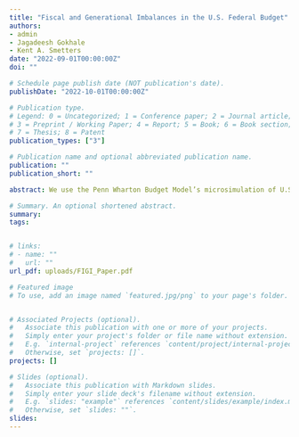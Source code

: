 ```yaml
---
title: "Fiscal and Generational Imbalances in the U.S. Federal Budget"
authors:
- admin
- Jagadeesh Gokhale
- Kent A. Smetters
date: "2022-09-01T00:00:00Z"
doi: ""

# Schedule page publish date (NOT publication's date).
publishDate: "2022-10-01T00:00:00Z"

# Publication type.
# Legend: 0 = Uncategorized; 1 = Conference paper; 2 = Journal article;
# 3 = Preprint / Working Paper; 4 = Report; 5 = Book; 6 = Book section;
# 7 = Thesis; 8 = Patent
publication_types: ["3"]

# Publication name and optional abbreviated publication name.
publication: ""
publication_short: ""

abstract: We use the Penn Wharton Budget Model’s microsimulation of U.S. demographics projections to construct estimates of the U.S. federal fiscal and generational imbalances. The federal government’s fiscal imbalance (FI) calculated under current fiscal laws and purchases policies over the next 75 years equals \$93.8 trillion, which is 7.0 percent of the present value of projected GDP (PVGDP) over that time horizon. Calculated in perpetuity, FI equals \$202.9 trillion, which is 8.2 percent of PVGDP, also calculated in perpetuity. The FI/PVGDP ratio in perpetuity would be 9.4 percent under extension of provisions that are scheduled to expire under the Tax Cuts and Jobs Act of 2017.

# Summary. An optional shortened abstract.
summary: 
tags:


# links:
# - name: ""
#   url: ""
url_pdf: uploads/FIGI_Paper.pdf

# Featured image
# To use, add an image named `featured.jpg/png` to your page's folder. 


# Associated Projects (optional).
#   Associate this publication with one or more of your projects.
#   Simply enter your project's folder or file name without extension.
#   E.g. `internal-project` references `content/project/internal-project/index.md`.
#   Otherwise, set `projects: []`.
projects: []

# Slides (optional).
#   Associate this publication with Markdown slides.
#   Simply enter your slide deck's filename without extension.
#   E.g. `slides: "example"` references `content/slides/example/index.md`.
#   Otherwise, set `slides: ""`.
slides: 
---
```

